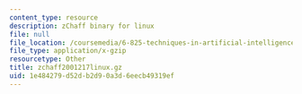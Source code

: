 ```yaml
---
content_type: resource
description: zChaff binary for linux
file: null
file_location: /coursemedia/6-825-techniques-in-artificial-intelligence-sma-5504-fall-2002/1e484279d52db2d90a3d6eecb49319ef_zchaff2001217linux.gz
file_type: application/x-gzip
resourcetype: Other
title: zchaff2001217linux.gz
uid: 1e484279-d52d-b2d9-0a3d-6eecb49319ef
---
```

